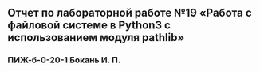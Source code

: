 
## Отчет по лабораторной работе №19 «Работа с файловой системе в Python3 с использованием модуля pathlib»
### ПИЖ-б-0-20-1 Бокань И. П.
